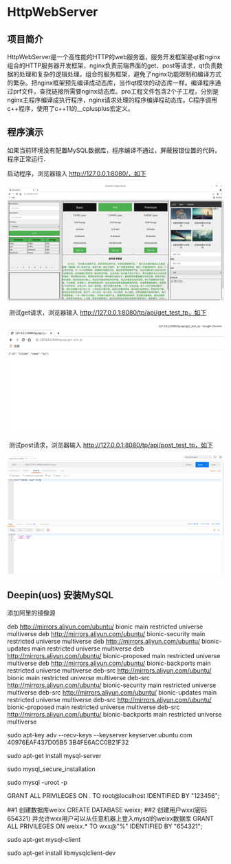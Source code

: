# HttpWebServer
## 项目简介

​	HttpWebServer是一个高性能的HTTP的web服务器，服务开发框架是qt和nginx组合的HTTP服务器开发框架，nginx负责前端界面的get、post等请求，qt负责数据的处理和复杂的逻辑处理。组合的服务框架，避免了nginx功能限制和编译方式的繁杂。把nginx框架预先编译成动态库，当作qt模块的动态库一样。编译程序通过prf文件，查找链接所需要nginx动态库。pro工程文件包含2个子工程，分别是nginx主程序编译成执行程序，nginx请求处理的程序编译程动态库。C程序调用c++程序，使用了c++11的__cplusplus宏定义。

## 程序演示

​	如果当前环境没有配置MySQL数据库，程序编译不通过，屏蔽报错位置的代码，程序正常运行．

启动程序，浏览器输入 http://127.0.0.1:8080/，如下

![](index.png)

​	测试get请求，浏览器输入 http://127.0.0.1:8080/tp/api/get_test_tp，如下

![](get.png)

​	测试post请求，浏览器输入 http://127.0.0.1:8080/tp/api/post_test_tp，如下

![](post.png)





## Deepin(uos) 安装MySQL

添加阿里的镜像源

deb http://mirrors.aliyun.com/ubuntu/ bionic main restricted universe multiverse
deb http://mirrors.aliyun.com/ubuntu/ bionic-security main restricted universe multiverse
deb http://mirrors.aliyun.com/ubuntu/ bionic-updates main restricted universe multiverse
deb http://mirrors.aliyun.com/ubuntu/ bionic-proposed main restricted universe multiverse
deb http://mirrors.aliyun.com/ubuntu/ bionic-backports main restricted universe multiverse
deb-src http://mirrors.aliyun.com/ubuntu/ bionic main restricted universe multiverse
deb-src http://mirrors.aliyun.com/ubuntu/ bionic-security main restricted universe multiverse
deb-src http://mirrors.aliyun.com/ubuntu/ bionic-updates main restricted universe multiverse
deb-src http://mirrors.aliyun.com/ubuntu/ bionic-proposed main restricted universe multiverse
deb-src http://mirrors.aliyun.com/ubuntu/ bionic-backports main restricted universe multiverse

sudo apt-key adv --recv-keys --keyserver keyserver.ubuntu.com 40976EAF437D05B5 3B4FE6ACC0B21F32

sudo apt-get install mysql-server 

sudo mysql_secure_installation

sudo mysql -uroot -p

GRANT ALL PRIVILEGES ON *.* TO root@localhost IDENTIFIED BY "123456";

##1 创建数据库weixx
CREATE DATABASE weixx;
##2 创建用户wxx(密码654321) 并允许wxx用户可以从任意机器上登入mysql的weixx数据库
GRANT ALL PRIVILEGES ON weixx.* TO wxx@"%" IDENTIFIED BY "654321"; 

sudo apt-get mysql-client

sudo apt-get install libmysqlclient-dev
